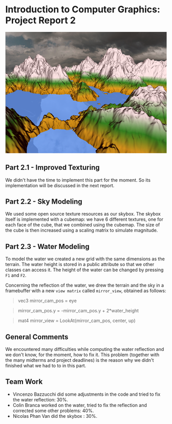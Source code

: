 # Introduction to Computer Graphics: Project Report 2

![status](status2.png)

## Part 2.1 - Improved Texturing

We didn't have the time to implement this part for the moment. So its implementation
will be discussed in the next report.

## Part 2.2 - Sky Modeling

We used some open source texture resources as our skybox.
The skybox itself is implemented with a cubemap: we have 6 different textures, one for each face of the cube,
that we combined using the cubemap.
The size of the cube is then increased using a scaling matrix to simulate magnitude.

## Part 2.3 - Water Modeling
To model the water we created a new grid with the same dimensions as the terrain.
The water height is stored in a public attribute so that we other classes can access it.
The height of the water can be changed by pressing `F1` and `F2`.

Concerning the reflection of the water, we drew the terrain and the sky in a framebuffer
 with a new `view matrix` called `mirror_view`, obtained as follows:

>vec3 mirror_cam_pos = eye

>mirror_cam_pos.y = -mirror_cam_pos.y + 2*water_height

>mat4 mirror_view = LookAt(mirror_cam_pos, center, up)

## General Comments
We encountered many difficulties while computing the water reflection and we don't know,
for the moment, how to fix it. This problem (together with the many midterms and project deadlines)
 is the reason why we didn't finished what we had to to in this part.

## Team Work
 - Vincenzo Bazzucchi did some adjustments in the code and tried to fix the water reflection: 30%.
 - Colin Branca worked on the water, tried to fix the reflection and corrected some other problems:  40%.
 - Nicolas Phan Van did the skybox : 30%.
